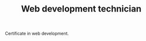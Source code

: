 ---
title:   "Web development technician"
title_br:   "Técnico em Informática"
institute: IFPI
start_at:   2014-06-01 21:03:36 +0530
end_at:   2015-12-28 21:03:36 +0530
body: |
    Certificate in web development.
body_br: |
    Técnico em Desenvolvimento Web.
#categories: Javascript NodeJS
---